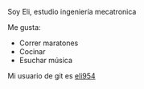 Soy Eli, estudio ingeniería mecatronica

Me gusta:

- Correr maratones
- Cocinar
- Esuchar música

Mi usuario de git es [eli954](https://github.com/eli954)